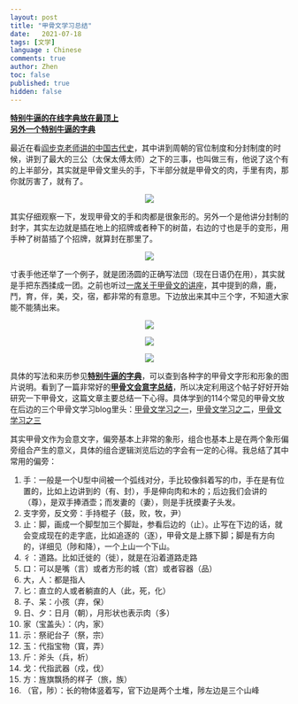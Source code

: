 ```yaml
---
layout: post
title: "甲骨文学习总结"
date:   2021-07-18
tags: [文学]
language : Chinese
comments: true
author: Zhen
toc: false
published: true
hidden: false
---
```

[**特别牛逼的在线字典放在最顶上**](http://qiyuan.chaziwang.com/etymology-6273.html)   
[**另外一个特别牛逼的字典**](http://humanum.arts.cuhk.edu.hk/Lexis/lexi-mf/search.php?word=%E5%A4%8F)

最近在看[阎步克老师讲的中国古代史](https://youtu.be/qX3z3Gij_XY)，其中讲到周朝的官位制度和分封制度的时候，讲到了最大的三公（太保太傅太师）之下的三事，也叫做三有，他说了这个有的上半部分，其实就是甲骨文里头的手，下半部分就是甲骨文的肉，手里有肉，那你就厉害了，就有了。

<p align="center"> <img src="{{ site.imageurl }}/甲骨文1.png"> </p> 

其实仔细观察一下，发现甲骨文的手和肉都是很象形的。另外一个是他讲分封制的封字，其实左边就是插在地上的招牌或者种下的树苗，右边的寸也是手的变形，用手种了树苗插了个招牌，就算封在那里了。

<p align="center"> <img src="{{ site.imageurl }}/甲骨文2.png"> </p> 

寸表手他还举了一个例子，就是团汤圆的正确写法団（现在日语仍在用），其实就是手把东西揉成一团。之前也听过[一席关于甲骨文的讲座](https://youtu.be/_M1z8La1D2w)，其中提到的鼎，鹿，鬥，育，伴，美，交，宿，都非常的有意思。下边放出来其中三个字，不知道大家能不能猜出来。

<p align="center"> <img src="{{ site.imageurl }}/甲骨文3.png"> </p> 
<p align="center"> <img src="{{ site.imageurl }}/甲骨文4.PNG"> </p> 
<p align="center"> <img src="{{ site.imageurl }}/甲骨文5.png"> </p> 

具体的写法和来历参见[**特别牛逼的字典**](http://qiyuan.chaziwang.com/etymology-6273.html)，可以查到各种字的甲骨文字形和形象的图片说明。看到了一篇非常好的[**甲骨文会意字总结**](https://www.sohu.com/a/238575075_534801)，所以决定利用这个帖子好好开始研究一下甲骨文，这篇文章主要总结一下心得。具体学到的114个常见的甲骨文放在后边的三个甲骨文学习blog里头：[甲骨文学习之一](/甲骨文学习之一)，[甲骨文学习之二](/甲骨文学习之二)，[甲骨文学习之三](/甲骨文学习之三)

其实甲骨文作为会意文字，偏旁基本上非常的象形，组合也基本上是在两个象形偏旁组合产生的意义，具体的组合逻辑浏览后边的字会有一定的心得。我总结了其中常用的偏旁：

 1. 手：一般是一个U型中间被一个弧线对分，手比较像斜着写的巾，手在是有位置的，比如上边讲到的（有、封），手是伸向肉和木的；后边我们会讲的（尊），是双手捧酒壶；而发妻的（妻），则是手抚摸妻子头发。
 2. 支字旁，反文旁：手持棍子（鼓，败，牧，尹）
 3. 止：脚，画成一个脚型加三个脚趾，参看后边的（止）。止写在下边的话，就会变成现在的走字底，比如追逐的（逐），甲骨文是上豚下脚；脚是有方向的，详细见（陟和降），一个上山一个下山。
 4. 彳：道路。比如迁徙的（徙），就是在沿着道路走路
 5. 口：可以是嘴（言）或者方形的城（宫）或者容器（品）
 6. 大，人：都是指人
 7. 匕：直立的人或者躺直的人（此，死，化）
 8. 子、呆：小孩（弃，保）
 9. 日、夕：日月（朝），月形状也表示肉（多）
 10. 家（宝盖头）：（内，家） 
 11. 示：祭祀台子（祭，宗）
 12. 玉：代指宝物（寳，弄）
 13.  斤：斧头（兵，析）
 14. 戈：代指武器（戍，伐）
 15. 方：旌旗飘扬的样子（旅，族）
 16. （官，陟）：长的物体竖着写，官下边是两个土堆，陟左边是三个山峰

<!--stackedit_data:
eyJoaXN0b3J5IjpbLTExMDEwMDQ3MzksLTkwMTM0NTk2MSwtMT
kzMjMxODI5N119
-->